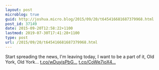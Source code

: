```yaml
---
layout: post
microblog: true
guid: http://joshua.micro.blog/2015/09/20/t645416681687379968.html
post_id: 37149
date: 2015-09-20T12:58:22+1100
lastmod: 2019-07-30T17:41:28+1100
type: post
url: /2015/09/20/t645416681687379968.html
---
```

Start spreading the news, I'm leaving today, I want to be a part of it, Old York, Old York… [t.co/wDuyisPbG...](http://t.co/wDuyisPbGE) [t.co/CoWe7ioX4...](http://t.co/CoWe7ioX4E)
